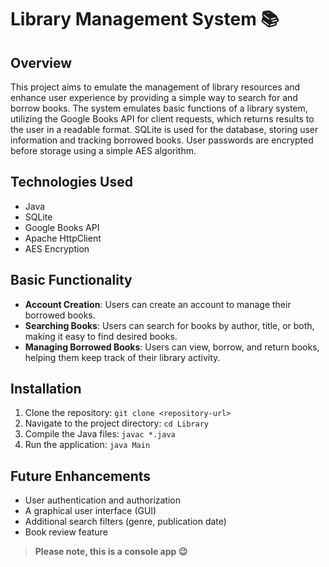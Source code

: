 # Library Management System 📚

## Overview
This project aims to emulate the management of library resources and enhance user experience by providing a simple way to search for and borrow books. The system emulates basic functions of a library system, utilizing the Google Books API for client requests, which returns results to the user in a readable format. SQLite is used for the database, storing user information and tracking borrowed books. User passwords are encrypted before storage using a simple AES algorithm.

## Technologies Used
- Java
- SQLite
- Google Books API
- Apache HttpClient
- AES Encryption

## Basic Functionality
- **Account Creation**: Users can create an account to manage their borrowed books.
- **Searching Books**: Users can search for books by author, title, or both, making it easy to find desired books.
- **Managing Borrowed Books**: Users can view, borrow, and return books, helping them keep track of their library activity.

## Installation
1. Clone the repository: `git clone <repository-url>`
2. Navigate to the project directory: `cd Library`
3. Compile the Java files: `javac *.java`
4. Run the application: `java Main`

## Future Enhancements
- User authentication and authorization
- A graphical user interface (GUI)
- Additional search filters (genre, publication date)
- Book review feature

> **Please note, this is a console app 😉**
